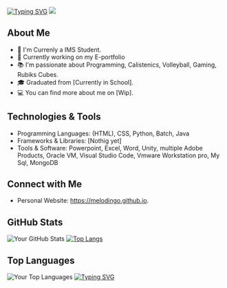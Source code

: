 [![Typing SVG](https://readme-typing-svg.demolab.com?font=Source+Code+Pro&weight=800&size=30&duration=6000&pause=1000&color=BDE9F7&background=FFFFFF00&vCenter=true&random=false&width=1000&height=100&lines=Hello%2C+I'm+%40melodingo!%F0%9F%91%8B;Studying%3A+IT+specialist+application+development)](https://git.io/typing-svg)
![](https://github.com/melodingo/melodingo/blob/main/Eighty%20Six.gif)

## About Me

- 🌱 I'm Currenly a IMS Student.
- 💼 Currently working on my E-portfolio
- 📚 I'm passionate about Programming, Calistenics, Volleyball, Gaming, Rubiks Cubes.
- 🎓 Graduated from [Currently in School].
- 💻 You can find more about me on [Wip].

## Technologies & Tools

- Programming Languages: (HTML), CSS, Python, Batch, Java
- Frameworks & Libraries: [Nothig yet]
- Tools & Software: Powerpoint, Excel, Word, Unity, multiple Adobe Products, Oracle VM, Visual Studio Code, Vmware Workstation pro,
  My Sql, MongoDB

## Connect with Me

- Personal Website: https://melodingo.github.io.

## GitHub Stats

![Your GitHub Stats](https://github-readme-stats.vercel.app/api?username=melodingo&show_icons=true&theme=radical)
[![Top Langs](https://github-readme-stats.vercel.app/api/top-langs/?username=melodingo&layout=compact)](https://github.com/anuraghazra/github-readme-stats)
## Top Languages

![Your Top Languages](https://github-readme-stats.vercel.app/api/top-langs/?username=melodingo&layout=compact&theme=radical)
[![Typing SVG](https://readme-typing-svg.demolab.com?font=Source+Code+Pro&weight=800&size=15&duration=6000&pause=1000&color=BDE9F7&background=FFFFFF00&vCenter=true&random=false&width=1000&height=100&lines=touch+some+grass)](https://git.io/typing-svg)
